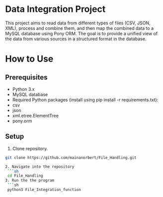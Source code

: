 # Data Integration Project
This project aims to read data from different types of files (CSV, JSON, XML), process and combine them, and then map the combined data to a MySQL database using Pony ORM.
The goal is to provide a unified view of the data from various sources in a structured format in the database.
# How to Use
## Prerequisites
- Python 3.x
- MySQL database
- Required Python packages (install using pip install -r requirements.txt):
- csv
- json
- xml.etree.ElementTree
- pony.orm
## Setup
 1. Clone repository.
   ```sh
   git clone https://github.com/mainanorbert/File_Handling.git

 2. Navigate into the repository
    ```sh
    cd File_Handling
 3. Run the the program
    ```sh
    python3 File_Integration_function
